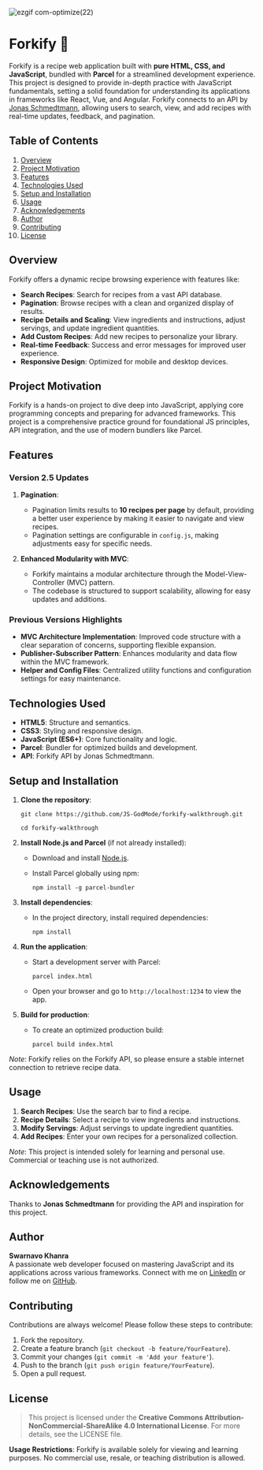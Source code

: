 ![ezgif com-optimize(22)](https://github.com/user-attachments/assets/47060a67-0e0f-4147-82e5-f5af2577d63c)

# Forkify 🍲

Forkify is a recipe web application built with **pure HTML, CSS, and JavaScript**, bundled with **Parcel** for a streamlined development experience. This project is designed to provide in-depth practice with JavaScript fundamentals, setting a solid foundation for understanding its applications in frameworks like React, Vue, and Angular. Forkify connects to an API by [Jonas Schmedtmann](https://x.com/jonasschmedtman), allowing users to search, view, and add recipes with real-time updates, feedback, and pagination.

## Table of Contents

1.  [Overview](#overview)
2.  [Project Motivation](#project-motivation)
3.  [Features](#features)
4.  [Technologies Used](#technologies-used)
5.  [Setup and Installation](#setup-and-installation)
6.  [Usage](#usage)
7.  [Acknowledgements](#acknowledgements)
8.  [Author](#author)
9.  [Contributing](#contributing)
10. [License](#license)

## Overview

Forkify offers a dynamic recipe browsing experience with features like:

- **Search Recipes**: Search for recipes from a vast API database.
- **Pagination**: Browse recipes with a clean and organized display of results.
- **Recipe Details and Scaling**: View ingredients and instructions, adjust servings, and update ingredient quantities.
- **Add Custom Recipes**: Add new recipes to personalize your library.
- **Real-time Feedback**: Success and error messages for improved user experience.
- **Responsive Design**: Optimized for mobile and desktop devices.

## Project Motivation

Forkify is a hands-on project to dive deep into JavaScript, applying core programming concepts and preparing for advanced frameworks. This project is a comprehensive practice ground for foundational JS principles, API integration, and the use of modern bundlers like Parcel.

## Features

### Version 2.5 Updates

1.  **Pagination**:

    - Pagination limits results to **10 recipes per page** by default, providing a better user experience by making it easier to navigate and view recipes.
    - Pagination settings are configurable in `config.js`, making adjustments easy for specific needs.

2.  **Enhanced Modularity with MVC**:

    - Forkify maintains a modular architecture through the Model-View-Controller (MVC) pattern.
    - The codebase is structured to support scalability, allowing for easy updates and additions.

### Previous Versions Highlights

- **MVC Architecture Implementation**: Improved code structure with a clear separation of concerns, supporting flexible expansion.
- **Publisher-Subscriber Pattern**: Enhances modularity and data flow within the MVC framework.
- **Helper and Config Files**: Centralized utility functions and configuration settings for easy maintenance.

## Technologies Used

- **HTML5**: Structure and semantics.
- **CSS3**: Styling and responsive design.
- **JavaScript (ES6+)**: Core functionality and logic.
- **Parcel**: Bundler for optimized builds and development.
- **API**: Forkify API by Jonas Schmedtmann.

## Setup and Installation

1.  **Clone the repository**:

    ```
    git clone https://github.com/JS-GodMode/forkify-walkthrough.git

    cd forkify-walkthrough
    ```

2.  **Install Node.js and Parcel** (if not already installed):

    - Download and install [Node.js](https://nodejs.org/).
    - Install Parcel globally using npm:

      `npm install -g parcel-bundler`

3.  **Install dependencies**:

    - In the project directory, install required dependencies:

      `npm install`

4.  **Run the application**:

    - Start a development server with Parcel:

      `parcel index.html`

    - Open your browser and go to `http://localhost:1234` to view the app.

5.  **Build for production**:

    - To create an optimized production build:

      `parcel build index.html`

_Note_: Forkify relies on the Forkify API, so please ensure a stable internet connection to retrieve recipe data.

## Usage

1.  **Search Recipes**: Use the search bar to find a recipe.
2.  **Recipe Details**: Select a recipe to view ingredients and instructions.
3.  **Modify Servings**: Adjust servings to update ingredient quantities.
4.  **Add Recipes**: Enter your own recipes for a personalized collection.

_Note_: This project is intended solely for learning and personal use. Commercial or teaching use is not authorized.

## Acknowledgements

Thanks to **Jonas Schmedtmann** for providing the API and inspiration for this project.

## Author

**Swarnavo Khanra**\
A passionate web developer focused on mastering JavaScript and its applications across various frameworks. Connect with me on [LinkedIn](https://in.linkedin.com/in/swarnavo-khanra) or follow me on [GitHub](https://github.com/Anonav0).

## Contributing

Contributions are always welcome! Please follow these steps to contribute:

1.  Fork the repository.
2.  Create a feature branch (`git checkout -b feature/YourFeature`).
3.  Commit your changes (`git commit -m 'Add your feature'`).
4.  Push to the branch (`git push origin feature/YourFeature`).
5.  Open a pull request.

## License

> This project is licensed under the **Creative Commons Attribution-NonCommercial-ShareAlike 4.0 International License**. For more details, see the LICENSE file.

**Usage Restrictions**: Forkify is available solely for viewing and learning purposes. No commercial use, resale, or teaching distribution is allowed.
